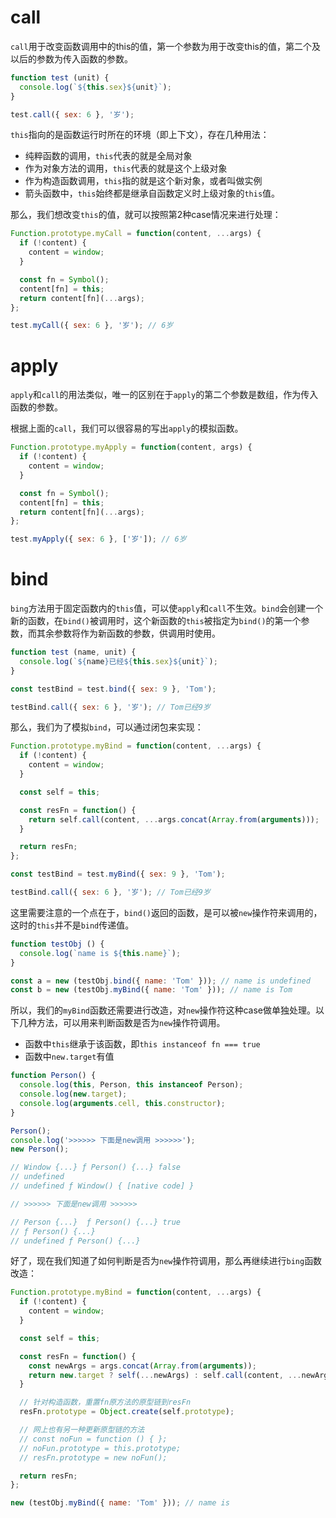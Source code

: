 # call

`call`用于改变函数调用中的this的值，第一个参数为用于改变this的值，第二个及以后的参数为传入函数的参数。

```js
function test (unit) {
  console.log(`${this.sex}${unit}`);
}

test.call({ sex: 6 }, '岁');
```

`this`指向的是函数运行时所在的环境（即上下文），存在几种用法：

* 纯粹函数的调用，`this`代表的就是全局对象
* 作为对象方法的调用，`this`代表的就是这个上级对象
* 作为构造函数调用，`this`指的就是这个新对象，或者叫做实例
* 箭头函数中，`this`始终都是继承自函数定义时上级对象的`this`值。

那么，我们想改变`this`的值，就可以按照第2种case情况来进行处理：

```js
Function.prototype.myCall = function(content, ...args) {
  if (!content) {
    content = window;
  }

  const fn = Symbol();
  content[fn] = this;
  return content[fn](...args);
};

test.myCall({ sex: 6 }, '岁'); // 6岁
```

# apply

`apply`和`call`的用法类似，唯一的区别在于`apply`的第二个参数是数组，作为传入函数的参数。

根据上面的`call`，我们可以很容易的写出`apply`的模拟函数。

```js
Function.prototype.myApply = function(content, args) {
  if (!content) {
    content = window;
  }

  const fn = Symbol();
  content[fn] = this;
  return content[fn](...args);
};

test.myApply({ sex: 6 }, ['岁']); // 6岁
```

# bind

`bing`方法用于固定函数内的`this`值，可以使`apply`和`call`不生效。`bind`会创建一个新的函数，在`bind()`被调用时，这个新函数的`this`被指定为`bind()`的第一个参数，而其余参数将作为新函数的参数，供调用时使用。

```js
function test (name, unit) {
  console.log(`${name}已经${this.sex}${unit}`);
}

const testBind = test.bind({ sex: 9 }, 'Tom');

testBind.call({ sex: 6 }, '岁'); // Tom已经9岁
```

那么，我们为了模拟`bind`，可以通过闭包来实现：

```js
Function.prototype.myBind = function(content, ...args) {
  if (!content) {
    content = window;
  }

  const self = this;

  const resFn = function() {
    return self.call(content, ...args.concat(Array.from(arguments)));
  }

  return resFn;
};

const testBind = test.myBind({ sex: 9 }, 'Tom');

testBind.call({ sex: 6 }, '岁'); // Tom已经9岁
```

这里需要注意的一个点在于，`bind()`返回的函数，是可以被`new`操作符来调用的，这时的`this`并不是`bind`传递值。

```js
function testObj () {
  console.log(`name is ${this.name}`);
}

const a = new (testObj.bind({ name: 'Tom' })); // name is undefined
const b = new (testObj.myBind({ name: 'Tom' })); // name is Tom
```

所以，我们的`myBind`函数还需要进行改造，对`new`操作符这种case做单独处理。以下几种方法，可以用来判断函数是否为`new`操作符调用。

* 函数中`this`继承于该函数，即`this instanceof fn === true`
* 函数中`new.target`有值

```js
function Person() {
  console.log(this, Person, this instanceof Person);
  console.log(new.target);
  console.log(arguments.cell, this.constructor);
}

Person();
console.log('>>>>>> 下面是new调用 >>>>>>');
new Person();

// Window {...} ƒ Person() {...} false
// undefined
// undefined ƒ Window() { [native code] }

// >>>>>> 下面是new调用 >>>>>>

// Person {...}  ƒ Person() {...} true
// ƒ Person() {...}
// undefined ƒ Person() {...}
```

好了，现在我们知道了如何判断是否为`new`操作符调用，那么再继续进行`bing`函数改造：

```js
Function.prototype.myBind = function(content, ...args) {
  if (!content) {
    content = window;
  }

  const self = this;

  const resFn = function() {
    const newArgs = args.concat(Array.from(arguments));
    return new.target ? self(...newArgs) : self.call(content, ...newArgs);
  }

  // 针对构造函数，重置fn原方法的原型链到resFn
  resFn.prototype = Object.create(self.prototype);

  // 网上也有另一种更新原型链的方法
  // const noFun = function () { };
  // noFun.prototype = this.prototype;
  // resFn.prototype = new noFun();

  return resFn;
};

new (testObj.myBind({ name: 'Tom' })); // name is 
```
